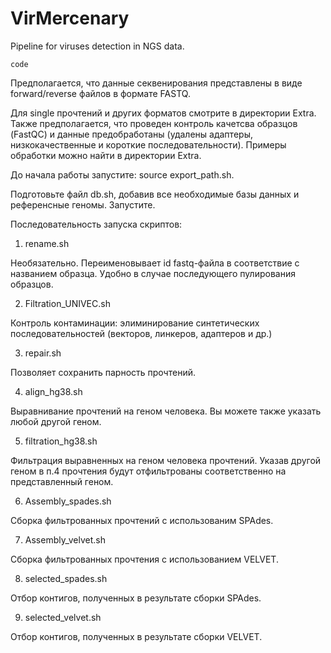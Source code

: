 # VirMercenary

Pipeline for viruses detection in NGS data. 

```
code
```




Предполагается, что данные секвенирования представлены в виде forward/reverse файлов в формате FASTQ. 



Для single прочтений и других форматов смотрите в директории Extra. 
Также предполагается, что проведен контроль качетсва образцов (FastQC) и данные предобработаны (удалены адаптеры, низкокачественные и короткие последовательности). Примеры обработки можно найти в директории Extra.

До начала работы запустите: source export_path.sh.

Подготовьте файл db.sh, добавив все необходимые базы данных и референсные геномы. Запустите.

Последовательность запуска скриптов:
1. rename.sh 

Необязательно. Переименовывает id fastq-файла в соответствие с названием образца. Удобно в случае последующего пулирования образцов.

2. Filtration_UNIVEC.sh 

Контроль контаминации: элиминирование синтетических последовательностей (векторов, линкеров, адаптеров и др.)

3. repair.sh

Позволяет сохранить парность прочтений.

4. align_hg38.sh

Выравнивание прочтений на геном человека. Вы можете также указать любой другой геном. 

5. filtration_hg38.sh

Фильтрация выравненных на геном человека прочтений. Указав другой геном в п.4 прочтения будут отфильтрованы соответственно на представленный геном. 

6. Assembly_spades.sh

Сборка фильтрованных прочтений с использованим SPAdes.

7. Assembly_velvet.sh 

Сборка фильтрованных прочтения с использованием VELVET.

8. selected_spades.sh

Отбор контигов, полученных в результате сборки SPAdes.

9. selected_velvet.sh

Отбор контигов, полученных в результате сборки VELVET.
